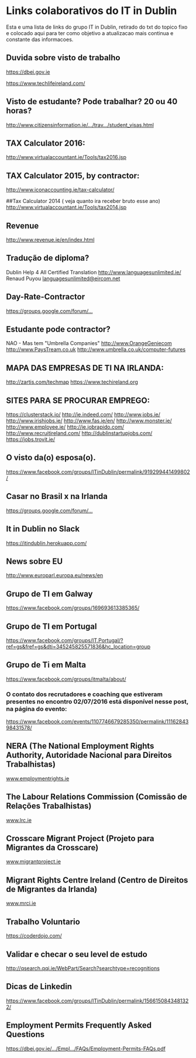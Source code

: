 # Links colaborativos do IT in Dublin
Esta e uma lista de links do grupo IT in Dublin, retirado do txt do topico fixo e colocado aqui para ter como objetivo a atualizacao mais continua e constante das informacoes.

## Duvida sobre visto de trabalho
https://dbei.gov.ie

https://www.techlifeireland.com/

## Visto de estudante? Pode trabalhar? 20 ou 40 horas?
http://www.citizensinformation.ie/…/trav…/student_visas.html

## TAX Calculator 2016:
http://www.virtualaccountant.ie/Tools/tax2016.jsp

## TAX Calculator 2015, by contractor:
http://www.iconaccounting.ie/tax-calculator/

##Tax Calculator 2014 ( veja quanto ira receber bruto esse ano)
http://www.virtualaccountant.ie/Tools/tax2014.jsp

## Revenue
http://www.revenue.ie/en/index.html

## Tradução de diploma?
Dublin Help 4 All Certified Translation
http://www.languagesunlimited.ie/
Renaud Puyou languagesunlimited@eircom.net

## Day-Rate-Contractor
https://groups.google.com/forum/…

## Estudante pode contractor?
NAO - Mas tem "Umbrella Companies"
http://www.OrangeGeniecom
http://www.PaysTream.co.uk
http://www.umbrella.co.uk/computer-futures

## MAPA DAS EMPRESAS DE TI NA IRLANDA:
http://zartis.com/techmap
https://www.techireland.org

## SITES PARA SE PROCURAR EMPREGO:
https://clusterstack.io/
http://ie.indeed.com/
http://www.jobs.ie/
http://www.irishjobs.ie/
http://www.fas.ie/en/
http://www.monster.ie/
http://www.employee.ie/
http://ie.jobrapido.com/
http://www.recruitireland.com/
http://dublinstartupjobs.com/
https://jobs.trovit.ie/

## O visto da(o) esposa(o).
https://www.facebook.com/groups/ITinDublin/permalink/919299441499802/

## Casar no Brasil x na Irlanda
https://groups.google.com/forum/…

## It in Dublin no Slack
https://itindublin.herokuapp.com/

## News sobre EU
http://www.europarl.europa.eu/news/en

## Grupo de TI em Galway
https://www.facebook.com/groups/169693613385365/

## Grupo de TI em Portugal
https://www.facebook.com/groups/IT.Portugal/?ref=gs&fref=gs&dti=345245825571836&hc_location=group

## Grupo de Ti em Malta
https://www.facebook.com/groups/itmalta/about/

### O contato dos recrutadores e coaching que estiveram presentes no encontro 02/07/2016 está disponível nesse post, na página do evento: 
https://www.facebook.com/events/1107746679285350/permalink/1116284398431578/


## NERA (The National Employment Rights Authority, Autoridade Nacional para Direitos Trabalhistas)
www.employmentrights.ie

## The Labour Relations Commission (Comissão de Relações Trabalhistas)
www.lrc.ie

## Crosscare Migrant Project (Projeto para Migrantes da Crosscare)
www.migrantproject.ie

## Migrant Rights Centre Ireland (Centro de Direitos de Migrantes da Irlanda)
www.mrci.ie

## Trabalho Voluntario
https://coderdojo.com/

## Validar e checar o seu level de estudo
http://qsearch.qqi.ie/WebPart/Search?searchtype=recognitions

## Dicas de Linkedin
https://www.facebook.com/groups/ITinDublin/permalink/1566150843481322/

## Employment Permits Frequently Asked Questions
https://dbei.gov.ie/…/Empl…/FAQs/Employment-Permits-FAQs.pdf



